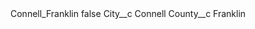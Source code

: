 <?xml version="1.0" encoding="UTF-8"?>
<CustomMetadata xmlns="http://soap.sforce.com/2006/04/metadata" xmlns:xsi="http://www.w3.org/2001/XMLSchema-instance" xmlns:xsd="http://www.w3.org/2001/XMLSchema">
    <label>Connell_Franklin</label>
    <protected>false</protected>
    <values>
        <field>City__c</field>
        <value xsi:type="xsd:string">Connell</value>
    </values>
    <values>
        <field>County__c</field>
        <value xsi:type="xsd:string">Franklin</value>
    </values>
</CustomMetadata>
